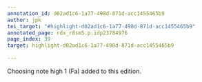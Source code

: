 ```yaml
---
annotation_id: d02ad1c6-1a77-498d-871d-acc1455465b9
author: jpk
tei_target: "#highlight-d02ad1c6-1a77-498d-871d-acc1455465b9"
annotated_page: rdx_r8sm5.p.idp23784976
page_index: 39
target: highlight-d02ad1c6-1a77-498d-871d-acc1455465b9

---
```

Choosing note high 1 (Fa) added to this edition.